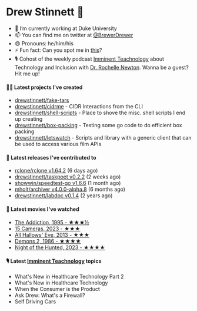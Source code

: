 
# Drew Stinnett 👋

- 🔭 I’m currently working at Duke University
- 📫 You can find me on twitter at [@BrewerDrewer](https://twitter.com/BrewerDrewer)
- 😄 Pronouns: he/him/his
- ⚡ Fun fact: Can you spot me in [this](https://www.youtube.com/watch?v=oL9WnB0qHBA)?
- 🎙 Cohost of the weekly podcast [Imminent Teachnology](https://podcast.imminentteachnology.com/) about Technology and Inclusion with [Dr. Rochelle Newton](https://www.linkedin.com/in/drrochellenewton/). Wanna be a guest? Hit me up!

#### 👨‍💻 Latest projects I've created
- [drewstinnett/fake-tars](https://github.com/drewstinnett/fake-tars)
- [drewstinnett/cidrme](https://github.com/drewstinnett/cidrme) - CIDR Interactions from the CLI
- [drewstinnett/shell-scripts](https://github.com/drewstinnett/shell-scripts) - Place to shove the misc. shell scripts I end up creating
- [drewstinnett/box-packing](https://github.com/drewstinnett/box-packing) - Testing some go code to do efficient box packing
- [drewstinnett/letswatch](https://github.com/drewstinnett/letswatch) - Scripts and library with a generic client that can be used to access various film APIs

#### 🚀 Latest releases I've contributed to
- [rclone/rclone v1.64.2](https://github.com/rclone/rclone/releases/tag/v1.64.2) (6 days ago)
- [drewstinnett/taskpoet v0.2.2](https://github.com/drewstinnett/taskpoet/releases/tag/v0.2.2) (2 weeks ago)
- [showwin/speedtest-go v1.6.6](https://github.com/showwin/speedtest-go/releases/tag/v1.6.6) (1 month ago)
- [mholt/archiver v4.0.0-alpha.8](https://github.com/mholt/archiver/releases/tag/v4.0.0-alpha.8) (6 months ago)
- [drewstinnett/labdoc v0.1.4](https://github.com/drewstinnett/labdoc/releases/tag/v0.1.4) (2 years ago)

#### 🍿 Latest movies I've watched
- [The Addiction, 1995 - ★★★½](https://letterboxd.com/mondodrew/film/the-addiction/)
- [15 Cameras, 2023 - ★★★](https://letterboxd.com/mondodrew/film/15-cameras/)
- [All Hallows&#39; Eve, 2013 - ★★★](https://letterboxd.com/mondodrew/film/all-hallows-eve/)
- [Demons 2, 1986 - ★★★★](https://letterboxd.com/mondodrew/film/demons-2/)
- [Night of the Hunted, 2023 - ★★★★](https://letterboxd.com/mondodrew/film/night-of-the-hunted/)

#### 🎙 Latest [Imminent Teachnology](https://podcast.imminentteachnology.com/) topics
- What&#39;s New in Healthcare Technology Part 2
- What&#39;s New in Healthcare Technology
- When the Consumer is the Product
- Ask Drew: What&#39;s a Firewall?
- Self Driving Cars
